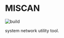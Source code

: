 # MISCAN
![build](https://github.com/aim-akonya/miscan/actions/workflows/main.yml/badge.svg)

system network utility tool. 
